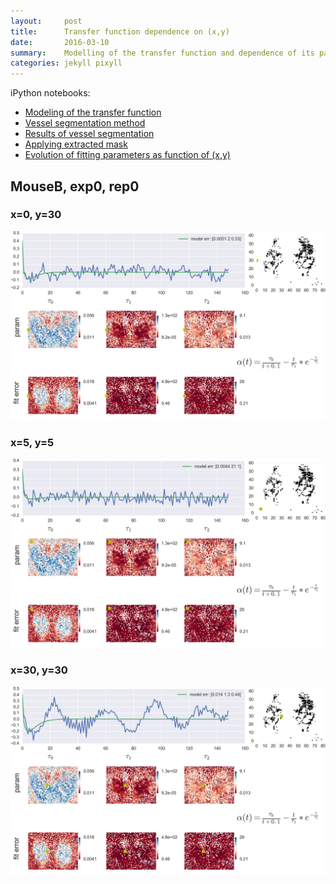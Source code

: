```yaml
---
layout:     post
title:      Transfer function dependence on (x,y)
date:       2016-03-10
summary:    Modelling of the transfer function and dependence of its parameters as function of the position
categories: jekyll pixyll
---
```


iPython notebooks:

* [Modeling of the transfer function](/GEVI/20160310/2016-02-06-alphafit.html)
* [Vessel segmentation method](/GEVI/20160310/2016-03-03-Vessel-segmentation.html)
* [Results of vessel segmentation](/GEVI/20160310/2016-02-18-localTFFiltered.html)
* [Applying extracted mask](/GEVI/20160310/2016-03-07-Masks.html)
* [Evolution of fitting parameters as function of (x,y)](/GEVI/20160310/2016-03-09-ParametersMapping.html)

## MouseB, exp0, rep0

### x=0, y=30
![alt text][im1]

### x=5, y=5
![alt text][im2]

### x=30, y=30
![alt text][im3]



[im1]: /images/params-mouseB-exp-0-rep-0-x-0-y-30.png "x=0,y=30"
[im2]: /images/params-mouseB-exp-0-rep-0-x-5-y-5.png "x=5,y=5"
[im3]: /images/params-mouseB-exp-0-rep-0-x-30-y-30.png "x=30,y=30"